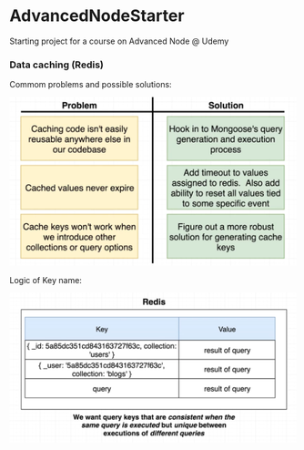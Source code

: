 # AdvancedNodeStarter

Starting project for a course on Advanced Node @ Udemy

### Data caching (Redis)

Commom problems and possible solutions:

![cache-commom-problems](./assets/cache-problems.png)

Logic of Key name:

![logic-of-key-representation](./assets/keyname.png)
